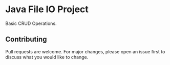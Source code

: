 # Java File IO Project

Basic CRUD Operations.

## Contributing

Pull requests are welcome. For major changes, please open an issue first to discuss what you would like to change.
